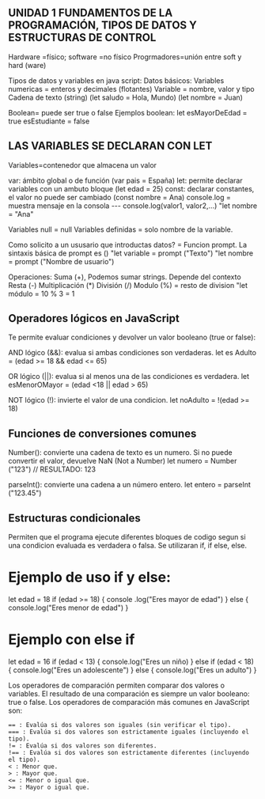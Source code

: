  ## UNIDAD 1 FUNDAMENTOS DE LA PROGRAMACIÓN, TIPOS DE DATOS Y ESTRUCTURAS DE CONTROL

Hardware =físico; software =no físico
Progrmadores=unión entre soft y hard (ware)

Tipos de datos y variables en java script:
Datos básicos:
Variables numericas = enteros y decimales (flotantes)
Variable = nombre, valor y tipo
Cadena de texto (string) (let saludo = Hola, Mundo)
                         (let nombre = Juan)

Boolean= puede ser true o false 
Ejemplos boolean: let esMayorDeEdad = true
                      esEstudiante = false

 ## LAS VARIABLES SE DECLARAN CON LET

Variables=contenedor que almacena un valor

var: ámbito global o de función (var pais = España)
let: permite declarar variables con un ambuto bloque (let edad = 25)
const: declarar constantes, el valor no puede ser cambiado
(const nombre = Ana) 
console.log = muestra mensaje en la consola --- console.log(valor1, valor2,...)
"let nombre = "Ana"

Variables null = null
Variables definidas = solo nombre de la variable.

Como solicito a un ususario que introductas datos? = Funcion prompt.
La sintaxis básica de prompt es ()
"let variable = prompt ("Texto")
"let nombre = prompt ("Nombre de usuario")

Operaciones:
Suma (+), Podemos sumar strings. Depende del contexto
Resta (-)
Multiplicación (*)
División (/)
Modulo (%) = resto de division "let módulo = 10 % 3 = 1 

## Operadores lógicos en JavaScript
Te permite evaluar condiciones y devolver un valor booleano (true or false):

AND lógico (&&): evalua si ambas condiciones son verdaderas.
let es Adulto = (edad >= 18 && edad <= 65)

OR lógico (||): evalua si al menos una de las condiciones es verdadera.
let esMenorOMayor = (edad <18 || edad > 65)

NOT lógico (!): invierte el valor de una condicion.
let noAdulto = !(edad >= 18)

## Funciones de conversiones comunes

Number(): convierte una cadena de texto es un numero. Si no puede convertir el valor, devuelve NaN (Not a Number)
let numero = Number ("123") // RESULTADO: 123

parseInt(): convierte una cadena a un número entero.
let entero = parseInt ("123.45")

## Estructuras condicionales
Permiten que el programa ejecute diferentes bloques de codigo segun si una condicion evaluada es verdadera o falsa. Se utilizaran if, if else, else.

# Ejemplo de uso if y else:

let edad = 18
if (edad >= 18) {
    console .log("Eres mayor de edad")
} else { 
    console.log("Eres menor de edad")
}

# Ejemplo con else if 

let edad = 16
if (edad < 13) {
    console.log("Eres un niño)
} else if (edad < 18) {
    console.log("Eres un adolescente")
} else {
    console.log("Eres un adulto")
}

Los operadores de comparación permiten comparar dos valores o variables. El resultado de una comparación es siempre un valor booleano: true o false. Los operadores de comparación más comunes en JavaScript son:

    == : Evalúa si dos valores son iguales (sin verificar el tipo).
    === : Evalúa si dos valores son estrictamente iguales (incluyendo el tipo).
    != : Evalúa si dos valores son diferentes.
    !== : Evalúa si dos valores son estrictamente diferentes (incluyendo el tipo).
    < : Menor que.
    > : Mayor que.
    <= : Menor o igual que.
    >= : Mayor o igual que.

